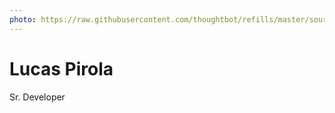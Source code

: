 ```yaml
---
photo: https://raw.githubusercontent.com/thoughtbot/refills/master/source/images/placeholder_logo_1_dark.png
---
```


# Lucas Pirola

Sr. Developer
